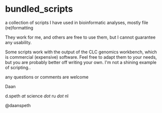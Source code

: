 bundled_scripts
===============

a collection of scripts I have used in bioinformatic analyses, mostly file (re)formatting

They work for me, and others are free to use them, but I cannot guarantee any usability. 

Some scripts work with the output of the CLC genomics workbench, which is commercial (expensive) software. 
Feel free to adapt them to your needs, but you are probably better off writing your own. 
I'm not a shining example of scripting..

any questions or comments are welcome 

Daan

d.speth _at_ science _dot_ ru _dot_ nl

@daanspeth
